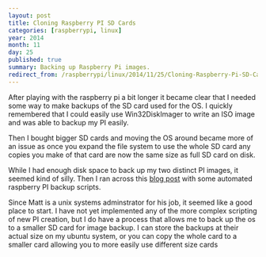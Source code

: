```yaml
---
layout: post
title: Cloning Raspberry PI SD Cards
categories: [raspberrypi, linux]
year: 2014
month: 11
day: 25
published: true
summary: Backing up Raspberry Pi images.
redirect_from: /raspberrypi/linux/2014/11/25/Cloning-Raspberry-Pi-SD-Cards/
---
```


After playing with the raspberry pi a bit longer it became clear that I needed some way to make backups of the SD card used for the OS. I quickly remembered that I could easily use Win32DiskImager to write an ISO image and was able to backup my PI easily.

Then I bought bigger SD cards and moving the OS around became more of an issue as once you expand the file system to use the whole SD card any copies you make of that card are now the same size as full SD card on disk.

While I had enough disk space to back up my two distinct PI images, it seemed kind of silly. Then I ran across this [blog post](http://sysmatt.blogspot.sg/2014/08/backup-restore-customize-and-clone-your.html) with some automated raspberry PI backup scripts.

Since Matt is a unix systems adminstrator for his job, it seemed like a good place to start. I have not yet implemented any of the more complex scripting of new PI creation, but I do have a process that allows me to back up the os to a smaller SD card for image backup. I can store the backups at their actual size on my ubuntu system, or you can copy the whole card to a smaller card allowing you to more easily use different size cards
